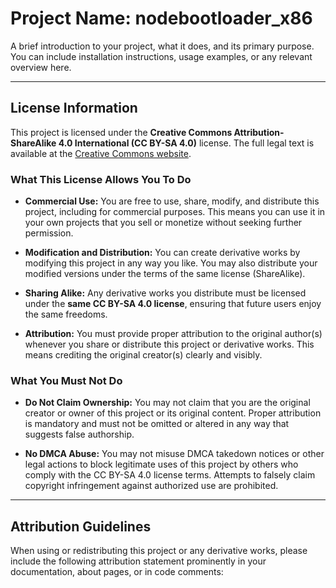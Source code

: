 # Project Name: nodebootloader_x86

A brief introduction to your project, what it does, and its primary purpose. You can include installation instructions, usage examples, or any relevant overview here.

---

## License Information

This project is licensed under the **Creative Commons Attribution-ShareAlike 4.0 International (CC BY-SA 4.0)** license. The full legal text is available at the [Creative Commons website](https://creativecommons.org/licenses/by-sa/4.0/).

### What This License Allows You To Do

- **Commercial Use:** You are free to use, share, modify, and distribute this project, including for commercial purposes. This means you can use it in your own projects that you sell or monetize without seeking further permission.
  
- **Modification and Distribution:** You can create derivative works by modifying this project in any way you like. You may also distribute your modified versions under the terms of the same license (ShareAlike).

- **Sharing Alike:** Any derivative works you distribute must be licensed under the **same CC BY-SA 4.0 license**, ensuring that future users enjoy the same freedoms.

- **Attribution:** You must provide proper attribution to the original author(s) whenever you share or distribute this project or derivative works. This means crediting the original creator(s) clearly and visibly.

### What You Must Not Do

- **Do Not Claim Ownership:** You may not claim that you are the original creator or owner of this project or its original content. Proper attribution is mandatory and must not be omitted or altered in any way that suggests false authorship.

- **No DMCA Abuse:** You may not misuse DMCA takedown notices or other legal actions to block legitimate uses of this project by others who comply with the CC BY-SA 4.0 license terms. Attempts to falsely claim copyright infringement against authorized use are prohibited.

---

## Attribution Guidelines

When using or redistributing this project or any derivative works, please include the following attribution statement prominently in your documentation, about pages, or in code comments:

